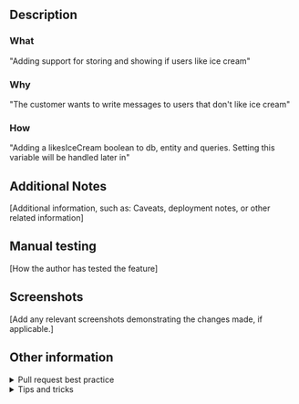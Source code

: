 ## Description

### What

"Adding support for storing and showing if users like ice cream"

### Why

"The customer wants to write messages to users that don't like ice cream"

### How

"Adding a likesIceCream boolean to db, entity and queries. Setting this variable will be handled later in"

## Additional Notes

[Additional information, such as: Caveats, deployment notes, or other related information]

## Manual testing

[How the author has tested the feature]

## Screenshots

[Add any relevant screenshots demonstrating the changes made, if applicable.]

## Other information

<details>
  <summary>
  Pull request best practice
  </summary>

- Have a testing strategy
- The author writes the pull request description
- The one who started a thread should also resolve it
- Include discussions on other platforms in the MR, that ensures traceability
- Have a strategy to include designer in the approval process
- Respond to all started threads to ensure that everything gets looked at
- As a reviewer, don't hesitate to send a pull request back if its too large

</details>

<details>
  <summary>
  Tips and tricks
  </summary>

### Syntax higlighting

Use this to get syntax highlighting in your code blocks

````
```typescript
function logSomething(something) {
  console.log('Something', something);
}
```
````

Will be presented like this

```typescript
function logSomething(something) {
  console.log('Something', something);
}
```

### Mermaid

Use mermaid to create graphs

````
```mermaid
graph TD;
  A-->B;
  A-->C;
  B-->D;
  C-->D;
```
````

```mermaid
graph TD;
  A-->B;
  A-->C;
  B-->D;
  C-->D;
```

</details>
